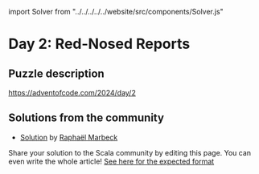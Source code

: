 import Solver from "../../../../../website/src/components/Solver.js"

# Day 2: Red-Nosed Reports

## Puzzle description

https://adventofcode.com/2024/day/2

## Solutions from the community
- [Solution](https://github.com/rmarbeck/advent2024/tree/main/day2) by [Raphaël Marbeck](https://github.com/rmarbeck)

Share your solution to the Scala community by editing this page.
You can even write the whole article! [See here for the expected format](https://github.com/scalacenter/scala-advent-of-code/discussions/424)
